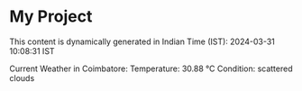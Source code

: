 # My Project

This content is dynamically generated in Indian Time (IST): 2024-03-31 10:08:31 IST


Current Weather in Coimbatore:
Temperature: 30.88 °C
Condition: scattered clouds
